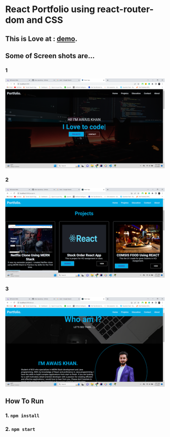 # React Portfolio using react-router-dom and CSS

## This is Love at :  [demo](https://awaiskhanniazi.netlify.app/).



## Some of Screen shots are...

### 1
![Sample Imag](https://github.com/askhan963/react-portfolio/blob/main/screen-shots/1.png)
### 2
![Sample Imag](https://github.com/askhan963/react-portfolio/blob/main/screen-shots/2.png)
### 3
![Sample Imag](https://github.com/askhan963/react-portfolio/blob/main/screen-shots/3.png)

## How To Run

### 1.  `npm install`
### 2.  `npm start`

